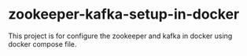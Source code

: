 # zookeeper-kafka-setup-in-docker
This project is for configure the zookeeper and kafka in docker using docker compose file.
